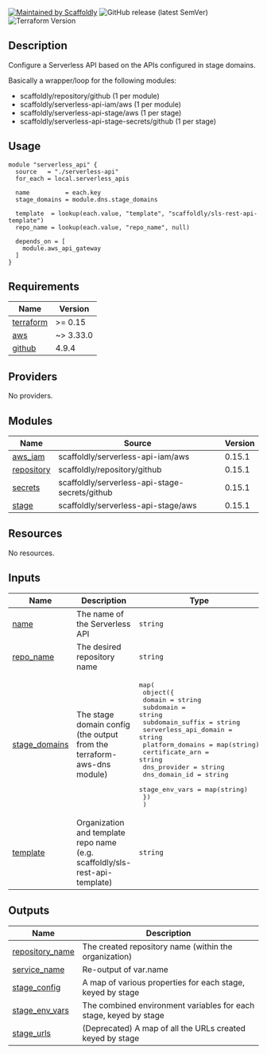 [![Maintained by Scaffoldly](https://img.shields.io/badge/maintained%20by-scaffoldly-blueviolet)](https://github.com/scaffoldly)
![GitHub release (latest SemVer)](https://img.shields.io/github/v/release/scaffoldly/terraform-aws-serverless-api)
![Terraform Version](https://img.shields.io/badge/tf-%3E%3D0.15.0-blue.svg)

## Description

Configure a Serverless API based on the APIs configured in stage domains.

Basically a wrapper/loop for the following modules:

- scaffoldly/repository/github (1 per module)
- scaffoldly/serverless-api-iam/aws (1 per module)
- scaffoldly/serverless-api-stage/aws (1 per stage)
- scaffoldly/serverless-api-stage-secrets/github (1 per stage)

## Usage

```hcl
module "serverless_api" {
  source   = "./serverless-api"
  for_each = local.serverless_apis

  name          = each.key
  stage_domains = module.dns.stage_domains

  template  = lookup(each.value, "template", "scaffoldly/sls-rest-api-template")
  repo_name = lookup(each.value, "repo_name", null)

  depends_on = [
    module.aws_api_gateway
  ]
}
```

<!-- BEGIN_TF_DOCS -->
## Requirements

| Name | Version |
|------|---------|
| <a name="requirement_terraform"></a> [terraform](#requirement\_terraform) | >= 0.15 |
| <a name="requirement_aws"></a> [aws](#requirement\_aws) | ~> 3.33.0 |
| <a name="requirement_github"></a> [github](#requirement\_github) | 4.9.4 |

## Providers

No providers.

## Modules

| Name | Source | Version |
|------|--------|---------|
| <a name="module_aws_iam"></a> [aws\_iam](#module\_aws\_iam) | scaffoldly/serverless-api-iam/aws | 0.15.1 |
| <a name="module_repository"></a> [repository](#module\_repository) | scaffoldly/repository/github | 0.15.1 |
| <a name="module_secrets"></a> [secrets](#module\_secrets) | scaffoldly/serverless-api-stage-secrets/github | 0.15.1 |
| <a name="module_stage"></a> [stage](#module\_stage) | scaffoldly/serverless-api-stage/aws | 0.15.1 |

## Resources

No resources.

## Inputs

| Name | Description | Type | Default | Required |
|------|-------------|------|---------|:--------:|
| <a name="input_name"></a> [name](#input\_name) | The name of the Serverless API | `string` | n/a | yes |
| <a name="input_repo_name"></a> [repo\_name](#input\_repo\_name) | The desired repository name | `string` | `""` | no |
| <a name="input_stage_domains"></a> [stage\_domains](#input\_stage\_domains) | The stage domain config (the output from the terraform-aws-dns module) | <pre>map(<br>    object({<br>      domain                = string<br>      subdomain             = string<br>      subdomain_suffix      = string<br>      serverless_api_domain = string<br>      platform_domains      = map(string)<br>      certificate_arn       = string<br>      dns_provider          = string<br>      dns_domain_id         = string<br>      stage_env_vars        = map(string)<br>    })<br>  )</pre> | n/a | yes |
| <a name="input_template"></a> [template](#input\_template) | Organization and template repo name (e.g. scaffoldly/sls-rest-api-template) | `string` | n/a | yes |

## Outputs

| Name | Description |
|------|-------------|
| <a name="output_repository_name"></a> [repository\_name](#output\_repository\_name) | The created repository name (within the organization) |
| <a name="output_service_name"></a> [service\_name](#output\_service\_name) | Re-output of var.name |
| <a name="output_stage_config"></a> [stage\_config](#output\_stage\_config) | A map of various properties for each stage, keyed by stage |
| <a name="output_stage_env_vars"></a> [stage\_env\_vars](#output\_stage\_env\_vars) | The combined environment variables for each stage, keyed by stage |
| <a name="output_stage_urls"></a> [stage\_urls](#output\_stage\_urls) | (Deprecated) A map of all the URLs created keyed by stage |
<!-- END_TF_DOCS -->
